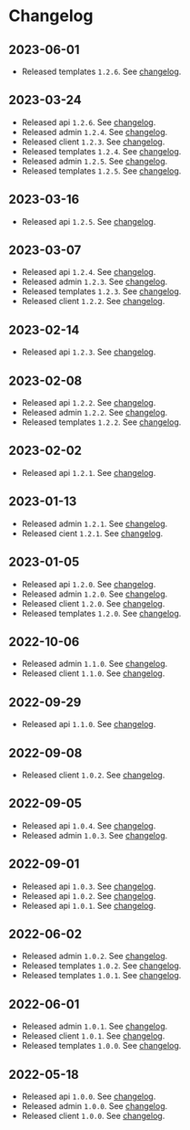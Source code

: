# Changelog

## 2023-06-01

* Released templates `1.2.6`. See [changelog](https://github.com/os2display/display-templates/blob/develop/CHANGELOG.md#126---2023-06-01).

## 2023-03-24

* Released api `1.2.6`. See [changelog](https://github.com/os2display/display-api-service/blob/develop/CHANGELOG.md#126---2023-03-24).
* Released admin `1.2.4`. See [changelog](https://github.com/os2display/display-admin-client/blob/develop/CHANGELOG.md#124---2023-03-24).
* Released client `1.2.3`. See [changelog](https://github.com/os2display/display-client/blob/develop/CHANGELOG.md#123---2023-03-24).
* Released templates `1.2.4`. See [changelog](https://github.com/os2display/display-templates/blob/develop/CHANGELOG.md#124---2023-03-24).
* Released admin `1.2.5`. See [changelog](https://github.com/os2display/display-admin-client/blob/develop/CHANGELOG.md#125---2023-03-24).
* Released templates `1.2.5`. See [changelog](https://github.com/os2display/display-templates/blob/develop/CHANGELOG.md#125---2023-03-24).

## 2023-03-16

* Released api `1.2.5`. See [changelog](https://github.com/os2display/display-api-service/blob/develop/CHANGELOG.md#125---2023-03-16).

## 2023-03-07

* Released api `1.2.4`. See [changelog](https://github.com/os2display/display-api-service/blob/develop/CHANGELOG.md#124---2023-03-07).
* Released admin `1.2.3`. See [changelog](https://github.com/os2display/display-admin-client/blob/develop/CHANGELOG.md#123---2023-03-07).
* Released templates `1.2.3`. See [changelog](https://github.com/os2display/display-templates/blob/develop/CHANGELOG.md#123---2023-03-07).
* Released client `1.2.2`. See [changelog](https://github.com/os2display/display-client/blob/develop/CHANGELOG.md#122---2023-03-07).

## 2023-02-14

* Released api `1.2.3`. See [changelog](https://github.com/os2display/display-api-service/blob/develop/CHANGELOG.md#123---2023-02-14).

## 2023-02-08

* Released api `1.2.2`. See [changelog](https://github.com/os2display/display-api-service/blob/develop/CHANGELOG.md#122---2023-02-08).
* Released admin `1.2.2`. See [changelog](https://github.com/os2display/display-admin-client/blob/develop/CHANGELOG.md#122---2023-02-08).
* Released templates `1.2.2`. See [changelog](https://github.com/os2display/display-templates/blob/develop/CHANGELOG.md#122---2023-02-08).

## 2023-02-02

* Released api `1.2.1`. See [changelog](https://github.com/os2display/display-api-service/blob/develop/CHANGELOG.md#121---2023-02-02).

## 2023-01-13

* Released admin `1.2.1`. See [changelog](https://github.com/os2display/display-admin-client/blob/develop/CHANGELOG.md#121---2023-01-13).
* Released cient `1.2.1`. See [changelog](https://github.com/os2display/display-client/blob/develop/CHANGELOG.md#121---2023-01-13).

## 2023-01-05

* Released api `1.2.0`. See [changelog](https://github.com/os2display/display-api-service/blob/develop/CHANGELOG.md#120---2023-01-05).
* Released admin `1.2.0`. See [changelog](https://github.com/os2display/display-admin-client/blob/develop/CHANGELOG.md#120---2023-01-05).
* Released client `1.2.0`. See [changelog](https://github.com/os2display/display-client/blob/develop/CHANGELOG.md#120---2023-01-05).
* Released templates `1.2.0`. See [changelog](https://github.com/os2display/display-templates/blob/develop/CHANGELOG.md#120---2023-01-05).

## 2022-10-06

* Released admin `1.1.0`. See [changelog](https://github.com/os2display/display-admin-client/blob/develop/CHANGELOG.md#110---2022-10-06).
* Released client `1.1.0`. See [changelog](https://github.com/os2display/display-client/blob/develop/CHANGELOG.md#110---2022-10-06).

## 2022-09-29

* Released api `1.1.0`. See [changelog](https://github.com/os2display/display-api-service/blob/develop/CHANGELOG.md#110---2022-09-29).

## 2022-09-08

* Released client `1.0.2`. See [changelog](https://github.com/os2display/display-client/blob/develop/CHANGELOG.md#102---2022-09-08).

## 2022-09-05

* Released api `1.0.4`. See [changelog](https://github.com/os2display/display-api-service/blob/develop/CHANGELOG.md#104---2022-09-05).
* Released admin `1.0.3`. See [changelog](https://github.com/os2display/display-admin-client/blob/develop/CHANGELOG.md#103---2022-09-05).

## 2022-09-01

* Released api `1.0.3`. See [changelog](https://github.com/os2display/display-api-service/blob/develop/CHANGELOG.md#103---2022-09-01).
* Released api `1.0.2`. See [changelog](https://github.com/os2display/display-api-service/blob/develop/CHANGELOG.md#102---2022-09-01).
* Released api `1.0.1`. See [changelog](https://github.com/os2display/display-api-service/blob/develop/CHANGELOG.md#101---2022-09-01).

## 2022-06-02

* Released admin `1.0.2`. See [changelog](https://github.com/os2display/display-admin-client/blob/develop/CHANGELOG.md#102---2022-06-02).
* Released templates `1.0.2`. See [changelog](https://github.com/os2display/display-templates/blob/develop/CHANGELOG.md#102---2022-06-02).
* Released templates `1.0.1`. See [changelog](https://github.com/os2display/display-templates/blob/develop/CHANGELOG.md#101---2022-06-02).

## 2022-06-01

* Released admin `1.0.1`. See [changelog](https://github.com/os2display/display-admin-client/blob/develop/CHANGELOG.md#101---2022-06-01).
* Released client `1.0.1`. See [changelog](https://github.com/os2display/display-client/blob/develop/CHANGELOG.md#101---2022-06-01).
* Released templates `1.0.0`. See [changelog](https://github.com/os2display/display-templates/blob/develop/CHANGELOG.md#100---2022-06-01).

## 2022-05-18

* Released api `1.0.0`. See [changelog](https://github.com/os2display/display-api-service/blob/develop/CHANGELOG.md#100---2022-05-18).
* Released admin `1.0.0`. See [changelog](https://github.com/os2display/display-admin-client/blob/develop/CHANGELOG.md#100---2022-05-18).
* Released client `1.0.0`. See [changelog](https://github.com/os2display/display-client/blob/develop/CHANGELOG.md#100---2022-05-18).
